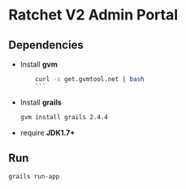 Ratchet V2 Admin Portal
================

## Dependencies

- Install **gvm**

	```bash
    	curl -s get.gvmtool.net | bash
    	```
- Install **grails**

	```bash
	gvm install grails 2.4.4
	```
- require **JDK1.7+**

## Run

```bash
grails run-app
```
